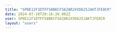 ```yaml
---
title: "SP0E12F1DTFF58BKCFS6ZAR2XVD625JAKTJFE0CR"
date: 2024-07-18T20:16:20.002Z
user: SP0E12F1DTFF58BKCFS6ZAR2XVD625JAKTJFE0CR
layout: "users"
---
```

    